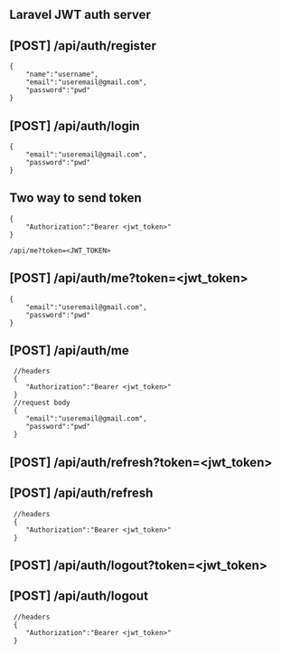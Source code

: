 ## Laravel JWT auth server

## [POST] /api/auth/register

    {
    	"name":"username",
    	"email":"useremail@gmail.com",
    	"password":"pwd"
    }
## [POST] /api/auth/login

    { 
    	"email":"useremail@gmail.com",
    	"password":"pwd"
    }
## Two way to send token 

    {
    	"Authorization":"Bearer <jwt_token>"
    }
    
	/api/me?token=<JWT_TOKEN>
## [POST] /api/auth/me?token=<jwt_token>

    { 
    	"email":"useremail@gmail.com",
    	"password":"pwd"
    }
## [POST] /api/auth/me 

	 //headers
	 {
    	"Authorization":"Bearer <jwt_token>"
	 }
	 //request body 
     { 
    	"email":"useremail@gmail.com",
    	"password":"pwd"
     }
## [POST] /api/auth/refresh?token=<jwt_token>
## [POST] /api/auth/refresh

	 //headers
	 {
    	"Authorization":"Bearer <jwt_token>"
	 } 

## [POST] /api/auth/logout?token=<jwt_token>
## [POST] /api/auth/logout

	 //headers
	 {
    	"Authorization":"Bearer <jwt_token>"
	 } 


